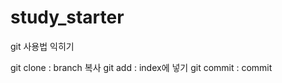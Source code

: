 # study_starter

<div>
git 사용법 익히기 

git clone : branch 복사
git add : index에 넣기
git commit : commit
</div>
